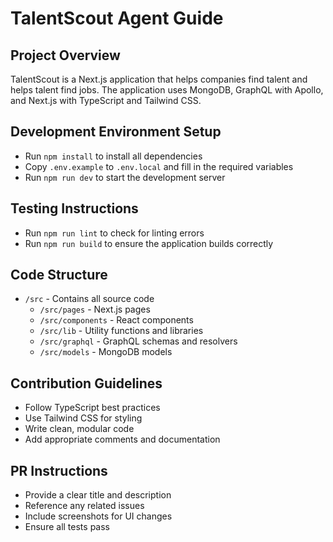 # TalentScout Agent Guide

## Project Overview
TalentScout is a Next.js application that helps companies find talent and helps talent find jobs. The application uses MongoDB, GraphQL with Apollo, and Next.js with TypeScript and Tailwind CSS.

## Development Environment Setup
- Run `npm install` to install all dependencies
- Copy `.env.example` to `.env.local` and fill in the required variables
- Run `npm run dev` to start the development server

## Testing Instructions
- Run `npm run lint` to check for linting errors
- Run `npm run build` to ensure the application builds correctly

## Code Structure
- `/src` - Contains all source code
  - `/src/pages` - Next.js pages
  - `/src/components` - React components
  - `/src/lib` - Utility functions and libraries
  - `/src/graphql` - GraphQL schemas and resolvers
  - `/src/models` - MongoDB models

## Contribution Guidelines
- Follow TypeScript best practices
- Use Tailwind CSS for styling
- Write clean, modular code
- Add appropriate comments and documentation

## PR Instructions
- Provide a clear title and description
- Reference any related issues
- Include screenshots for UI changes
- Ensure all tests pass

